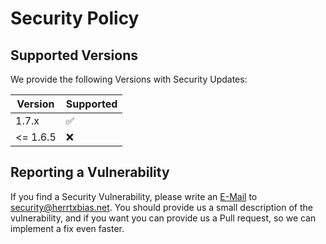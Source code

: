 # Security Policy

## Supported Versions

We provide the following Versions with Security Updates:

| Version  | Supported          |
| -------- | ------------------ |
| 1.7.x    | :white_check_mark: |
| <= 1.6.5 | :x:                |

## Reporting a Vulnerability

If you find a Security Vulnerability, please write an [E-Mail](mailto:security@herrtxbias.net) to security@herrtxbias.net.
You should provide us a small description of the vulnerability, and if you want you can provide us a Pull request, so we can implement a fix even faster.
